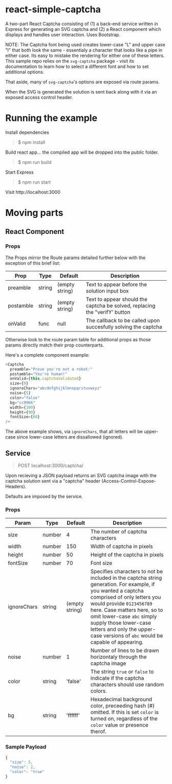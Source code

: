 # react-simple-captcha

A two-part React Captcha consisting of (1) a back-end service written in Express for generating an SVG captcha and (2) a React component which displays and handles user interaction. Uses Bootstrap.

NOTE: The Captcha font being used creates lower-case "L" and upper case "I" that both look the same - essentialy a character that looks like a pipe in either case. Its easy to mistake the rendering for either one of these letters. This sample repo relies on the `svg-captcha` package - visit its documentation to learn how to select a different font and how to set additional options.

That aside, many of `svg-captcha`'s options are exposed via route params.

When the SVG is generated the solution is sent back along with it via an exposed access control header.

# Running the example

Install dependencies

> $ npm install

Build react app... the compiled app will be dropped into the public folder.

> $ npm run build

Start Express

> $ npm run start

Visit http://localhost:3000

# Moving parts

## React Component

### Props

The Props mirror the Route params detailed further below with the exception of this brief list:

| Prop       | Type   | Default          | Description |
| ----------- | ------ | ---------------- | ----------- |
| preamble    | string | (empty string)   | Text to appear before the solution input box |
| postamble   | string | (empty string)   | Text to appear should the captcha be solved, replacing the "verifY' button |
| onValid     | func   | null             | The callback to be called upon succesfully solving the captcha |

Otherwise look to the route param table for additional props as those params directly match their prop counterparts.

Here's a complete component example:

```javascript
<Captcha
  preamble="Prove you're not a robot:"
  postamble="You're human!"
  onValid={this.captchaValidated}
  size={9}
  ignoreChars="abcdefghijklmnopqrstuvwxyz"
  noise={5}
  color="false"
  bg="cc9966"
  width={300}
  height={90}
  fontSize={60}
/>
```

The above example shows, via `ignoreChars`, that all letters will be upper-case since lower-case letters are dissallowed (ignored).

## Service

> POST localhost:3000/captcha/

Upon recieving a JSON payload returns an SVG captcha image with the captcha solution sent via a "captcha" header (Access-Control-Expose-Headers).

Defaults are imposed by the service.

### Props

| Param       | Type   | Default          | Description |
| ----------- | ------ | ---------------- | ----------- |
| size        | number | 4                | The number of captcha characters |
| width       | number | 150              | Width of captcha in pixels |
| height      | number | 50               | Height of the captcha in pixels |
| fontSize    | number | 70               | Font size |
| ignoreChars | string | (empty string)   | Specifies characters to not be included in the captcha string generation. For example, if you wanted a captcha comprised of only letters you would provide `0123456789` here. Case matters here, so to omit lower-case `abc` simply supply those lower-case letters and only the upper-case versions of `abc` would be capable of appearing. |
| noise       | number | 1                | Number of lines to be drawn horizontaly through the captcha image |
| color       | string | 'false'          | The string `true` or `false` to indicate if the captcha characters should use random colors. |
| bg          | string | 'ffffff'         | Hexadecimal background color, preceeding hash (#) omitted. If this is set `color` is turned on, regardless of the `color` value or presence therof. |

### Sample Payload

```javascript
{
  "size": 5,
  "noise": 2,
  "color": "true"
}
```
